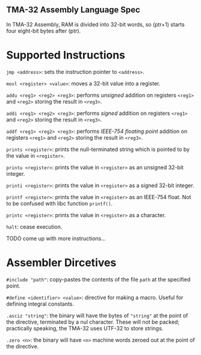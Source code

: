 ## TMA-32 Assembly Language Spec

In TMA-32 Assembly, RAM is divided into 32-bit words, so (ptr+1) starts four eight-bit bytes after (ptr).

# Supported Instructions

`jmp <address>`: sets the instruction pointer to `<address>`.

`movl <register> <value>`: moves a 32-bit value into a register.

`addu <reg1> <reg2> <reg3>`: performs *unsigned* addition on registers `<reg1>` and `<reg2>` storing the result in `<reg3>`.

`addi <reg1> <reg2> <reg3>`: performs *signed* addition on registers `<reg1>` and `<reg2>` storing the result in `<reg3>`.

`addf <reg1> <reg2> <reg3>`: performs *IEEE-754 floating point* addition on registers `<reg1>` and `<reg2>` storing the result in `<reg3>`.

`prints <register>`: prints the null-terminated string which is pointed to by the value in `<register>`.

`printu <register>`: prints the value in `<register>` as an unsigned 32-bit integer.

`printi <register>`: prints the value in `<register>` as a signed 32-bit integer.

`printf <register>`: prints the value in `<register>` as an IEEE-754 float. Not to be confused with libc function `printf()`.

`printc <register>`: prints the value in `<register>` as a character.

`halt`: cease execution.

TODO come up with more instructions...

# Assembler Dircetives

`#include "path"`: copy-pastes the contents of the file `path` at the specified point.

`#define <identifier> <value>`: directive for making a macro. Useful for defining integral constants.

`.asciz "string"`: the binary will have the bytes of `"string"` at the point of the directive, terminated by a nul character. These will not be packed; practically speaking, the TMA-32 uses UTF-32 to store strings.

`.zero <n>`: the binary will have `<n>` machine words zeroed out at the point of the directive.
